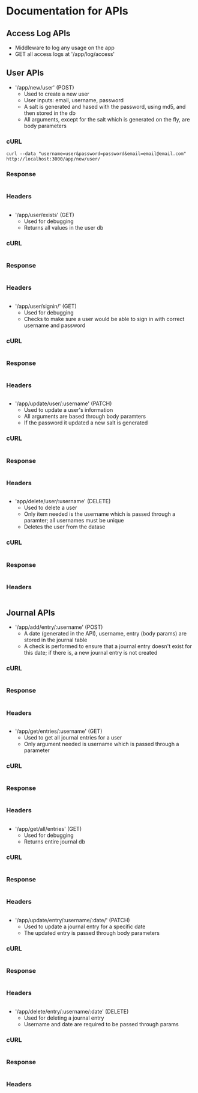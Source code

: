 # Documentation for APIs

## Access Log APIs
* Middleware to log any usage on the app
* GET all access logs at '/app/log/access'

## User APIs
* '/app/new/user' (POST)
    * Used to create a new user
    * User inputs: email, username, password
    * A salt is generated and hased with the password, using md5, and then stored in the db
    * All arguments, except for the salt which is generated on the fly, are body parameters
### cURL
```
curl --data "username=user&password=password&email=email@email.com" http://localhost:3000/app/new/user/
```
### Response
```

```
### Headers
```

```


* '/app/user/exists' (GET)
    * Used for debugging
    * Returns all values in the user db
### cURL
```

```
### Response
```

```
### Headers
```

```

* '/app/user/signin/' (GET)
    * Used for debugging
    * Checks to make sure a user would be able to sign in with correct username and password
### cURL
```

```
### Response
```

```
### Headers
```

```

* '/app/update/user/:username' (PATCH)
    * Used to update a user's information
    * All arguments are based through body paramters
    * If the password it updated a new salt is generated
### cURL
```

```
### Response
```

```
### Headers
```

```

* 'app/delete/user/:username' (DELETE)
    * Used to delete a user
    * Only item needed is the username which is passed through a paramter; all usernames must be unique
    * Deletes the user from the datase
### cURL
```

```
### Response
```

```
### Headers
```

```

## Journal APIs
* '/app/add/entry/:username' (POST)
    * A date (generated in the API), username, entry (body params) are stored in the journal table
    * A check is performed to ensure that a journal entry doesn't exist for this date; if there is, a new journal entry is not created
### cURL
```

```
### Response
```

```
### Headers
```

```

* '/app/get/entries/:username' (GET)
    * Used to get all journal entries for a user
    * Only argument needed is username which is passed through a parameter
### cURL
```

```
### Response
```

```
### Headers
```

```

* '/app/get/all/entries' (GET)
    * Used for debugging
    * Returns entire journal db
### cURL
```

```
### Response
```

```
### Headers
```

```

* '/app/update/entry/:username/:date/' (PATCH)
    * Used to update a journal entry for a specific date
    * The updated entry is passed through body parameters
### cURL
```

```
### Response
```

```
### Headers
```

```

* '/app/delete/entry/:username/:date' (DELETE)
    * Used for deleting a journal entry
    * Username and date are required to be passed through params
### cURL
```

```
### Response
```

```
### Headers
```

```
